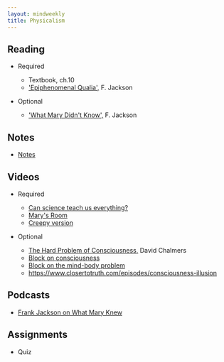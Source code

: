 ```yaml
---
layout: mindweekly
title: Physicalism
---
```


## Reading
+ Required
  + Textbook, ch.10
  + ['Epiphenomenal Qualia',](Qualia.pdf) F. Jackson

+ Optional
  + ['What Mary Didn't Know',](Jackson.pdf) F. Jackson 

## Notes
+ [Notes](notes)

## Videos
+ Required
	+ [Can science teach us everything?](http://www.wi-phi.com/video/science-can-it-teach-us-everything)
	+ [Mary's Room](https://www.youtube.com/watch?v=mGYmiQkah4o)
	+ [Creepy version](https://www.youtube.com/watch?v=gZy3Ky9y_fg)

+ Optional
	+ [The Hard Problem of Consciousness,](http://serious-science.org/the-hard-problem-of-consciousness-6131) David Chalmers
	+ [Block on consciousness](https://www.youtube.com/watch?v=HzdrmvaipZ4)
	+ [Block on the mind-body problem](https://www.youtube.com/watch?v=351RiTHFQtQ)
	+ https://www.closertotruth.com/episodes/consciousness-illusion

## Podcasts
+ [Frank Jackson on What Mary Knew](http://hwcdn.libsyn.com/p/4/4/6/446346944c84176f/Frank_Jackson_on_What_Mary_Knew.mp3?c_id=3656392&expiration=1491757499&hwt=660df0718abf741846fb4ed0de27c37d)

## Assignments
+ Quiz 

